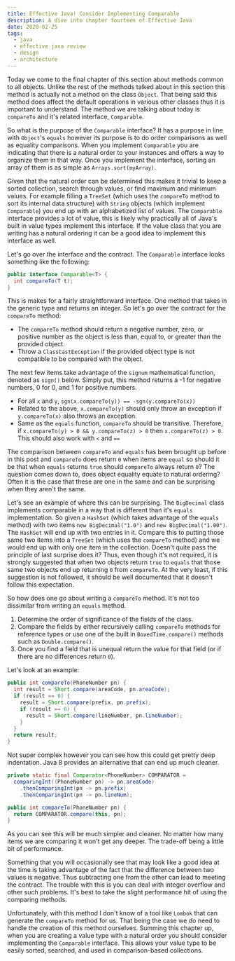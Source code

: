 ```yaml
---
title: Effective Java! Consider Implementing Comparable
description: A dive into chapter fourteen of Effective Java
date: 2020-02-25
tags:
  - java
  - effective java review
  - design
  - architecture
---
```


Today we come to the final chapter of this section about methods common to all objects. Unlike the rest of the methods talked about in this section this method is actually not a method on the class `Object`. That being said this method does affect the default operations in various other classes thus it is important to understand. The method we are talking about today is `compareTo` and it's related interface, `Comparable`.

So what is the purpose of the `Comparable` interface? It has a purpose in line with `Object`'s `equals` however its purpose is to do order comparisons as well as equality comparisons. When you implement `Comparable` you are indicating that there is a natural order to your instances and offers a way to organize them in that way. Once you implement the interface, sorting an array of them is as simple as `Arrays.sort(myArray)`.

Given that the natural order can be determined this makes it trivial to keep a sorted collection, search through values, or find maximum and minimum values. For example filling a `TreeSet` (which uses the `compareTo` method to sort its internal data structure) with `String` objects (which implement `Comparable`) you end up with an alphabetized list of values. The `Comparable` interface provides a lot of value, this is likely why practically all of Java's built in value types implement this interface. If the value class that you are writing has a natural ordering it can be a good idea to implement this interface as well.

Let's go over the interface and the contract. The `Comparable` interface looks something like the following:

```java
public interface Comparable<T> {
  int compareTo(T t);
}
```
This is makes for a fairly straightforward interface. One method that takes in the generic type and returns an integer. So let's go over the contract for the `compareTo` method:
* The `compareTo` method should return a negative number, zero, or positive number as the object is less than, equal to, or greater than the provided object. 
* Throw a `ClassCastException` if the provided object type is not compatible to be compared with the object.

The next few items take advantage of the `signum` mathematical function, denoted as `sign()` below. Simply put, this method returns a -1 for negative numbers, 0 for 0, and 1 for positive numbers.

* For all `x` and `y`, `sgn(x.compareTo(y)) == -sgn(y.compareTo(x))`
* Related to the above, `x.compareTo(y)` should only throw an exception if `y.compareTo(x)` also throws an exception.
* Same as the `equals` function, `compareTo` should be transitive. Therefore, if `x.compareTo(y) > 0 && y.compareTo(z) > 0` then `x.compareTo(z) > 0`. This should also work with `<` and `==`

The comparison between `compareTo` and `equals` has been brought up before in this post and `compareTo` does return `0` when items are `equal` so should it be that when `equals` returns `true` should `compareTo` always return `0`? The question comes down to, does object equality equate to natural ordering? Often it is the case that these are one in the same and can be surprising when they aren't the same. 

Let's see an example of where this can be surprising. The `BigDecimal` class implements comparable in a way that is different than it's `equals` implementation. So given a `HashSet` (which takes advantage of the `equals` method) with two items `new BigDecimal("1.0")` and `new BigDecimal("1.00")`. The `HashSet` will end up with two entries in it. Compare this to putting those same two items into a `TreeSet` (which uses the `compareTo` method) and we would end up with only one item in the collection. Doesn't quite pass the principle of last surprise does it? Thus, even though it's not required, it is strongly suggested that when two objects return `true` to `equals` that those same two objects end up returning `0` from `compareTo`. At the very least, if this suggestion is not followed, it should be well documented that it doesn't follow this expectation.

So how does one go about writing a `compareTo` method. It's not too dissimilar from writing an `equals` method. 
1. Determine the order of significance of the fields of the class.
2. Compare the fields by either recursively calling `compareTo` methods for reference types or use one of the built in `BoxedTime.compare()` methods such as `Double.compare()`. 
3. Once you find a field that is unequal return the value for that field (or if there are no differences return `0`).

Let's look at an example:

```java
public int compareTo(PhoneNumber pn) {
  int result = Short.compare(areaCode, pn.areaCode);
  if (result == 0) {
    result = Short.compare(prefix, pn.prefix);
    if (result == 0) {
      result = Short.compare(lineNumber, pn.lineNumber);
    }
  }
  return result;
}
```
Not super complex however you can see how this could get pretty deep indentation. Java 8 provides an alternative that can end up much cleaner.
```java
private static final Comparator<PhoneNumber> COMPARATOR = 
  comparingInt((PhoneNumber pn) -> pn.areaCode)
    .thenComparingInt(pn -> pn.prefix)
    .thenComparingInt(pn -> pn.lineNum);

public int compareTo(PhoneNumber pn) {
  return COMPARATOR.compare(this, pn);
}
```
As you can see this will be much simpler and cleaner. No matter how many items we are comparing it won't get any deeper. The trade-off being a little bit of performance. 

Something that you will occasionally see that may look like a good idea at the time is taking advantage of the fact that the difference between two values is negative. Thus subtracting one from the other can lead to meeting the contract. The trouble with this is you can deal with integer overflow and other such problems. It's best to take the slight performance hit of using the comparing methods.

Unfortunately, with this method I don't know of a tool like `Lombok` that can generate the `compareTo` method for us. That being the case we do need to handle the creation of this method ourselves. Summing this chapter up, when you are creating a value type with a natural order you should consider implementing the `Comparable` interface. This allows your value type to be easily sorted, searched, and used in comparison-based collections. 

